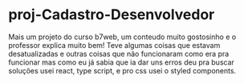 # proj-Cadastro-Desenvolvedor

Mais um projeto do curso b7web,  um conteudo muito gostosinho e o professor explica muito bem!
Teve algumas coisas que estavam desatualizadas e outras coisas que não funcionaram como era pra funcionar
mas como eu já sabia que ia dar uns erros deu pra buscar soluções usei react, type script, e pro css usei o styled components.
